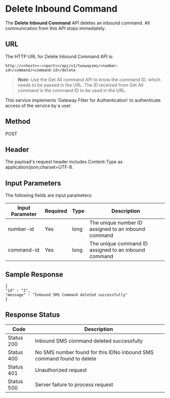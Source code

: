 
# Delete Inbound Command

The **Delete Inbound Command** API deletes an inbound command. All communication from this API stops immediately.

## URL

The HTTP URL for Delete Inbound Command API is:

```
http://<<host>>:<<port>>/api/v1/twowaysms/<number-id>/command/<command-id>/delete
```

> **_Note:_** Use the Get All command API to know the command ID, which needs to be passed in the URL. The ID received from Get All command is the command ID to be used in the URL.

This service implements ‘Gateway Filter for Authentication’ to authenticate access of the service by a user.

## Method

POST

## Header

The payload's request header includes Content-Type as application/json;charset=UTF-8.

## Input Parameters

The following fields are input parameters:

| Input Parameter | Required | Type | Description                                          |
| --------------- | -------- | ---- | ---------------------------------------------------- |
| number-id       | Yes      | long | The unique number ID assigned to an inbound command  |
| command-id      | Yes      | long | The unique command ID assigned to an inbound command |

## Sample Response

```
{
"id" : "2",
"message" : "Inbound SMS Command deleted successfully"
}
```

## Response Status

| Code       | Description                                                           |
| ---------- | --------------------------------------------------------------------- |
| Status 200 | Inbound SMS command deleted successfully                              |
| Status 400 | No SMS number found for this IDNo inbound SMS command found to delete |
| Status 401 | Unauthorized request                                                  |
| Status 500 | Server failure to process request                                     |
